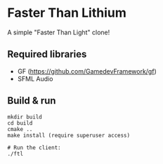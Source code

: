 # Faster Than Lithium
A simple "Faster Than Light" clone!

## Required libraries
- GF (https://github.com/GamedevFramework/gf)
- SFML Audio

## Build & run
```
mkdir build
cd build
cmake ..
make install (require superuser access)

# Run the client:
./ftl
```

